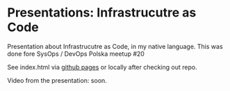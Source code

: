 # Presentations: Infrastrucutre as Code

Presentation about Infrastrucutre as Code, in my native language.
This was done fore SysOps / DevOps Polska meetup #20

See index.html via [github pages](https://nvtkaszpir.github.io/presentations-infrastrucutre-as-code/#/) or locally after checking out repo.

Video from the presentation: soon.

